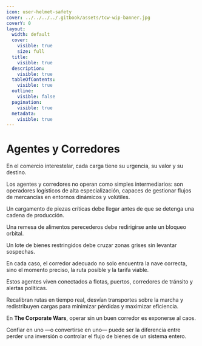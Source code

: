 ```yaml
---
icon: user-helmet-safety
cover: ../../../../.gitbook/assets/tcw-wip-banner.jpg
coverY: 0
layout:
  width: default
  cover:
    visible: true
    size: full
  title:
    visible: true
  description:
    visible: true
  tableOfContents:
    visible: true
  outline:
    visible: false
  pagination:
    visible: true
  metadata:
    visible: true
---
```


# Agentes y Corredores

En el comercio interestelar, cada carga tiene su urgencia, su valor y su destino.

Los agentes y corredores no operan como simples intermediarios: son operadores logísticos de alta especialización, capaces de gestionar flujos de mercancías en entornos dinámicos y volútiles.

Un cargamento de piezas críticas debe llegar antes de que se detenga una cadena de producción.

Una remesa de alimentos perecederos debe redirigirse ante un bloqueo orbital.

Un lote de bienes restringidos debe cruzar zonas grises sin levantar sospechas.

En cada caso, el corredor adecuado no solo encuentra la nave correcta, sino el momento preciso, la ruta posible y la tarifa viable.

Estos agentes viven conectados a flotas, puertos, corredores de tránsito y alertas políticas.

Recalibran rutas en tiempo real, desvían transportes sobre la marcha y redistribuyen cargas para minimizar pérdidas y maximizar eficiencia.

En **The Corporate Wars**, operar sin un buen corredor es exponerse al caos.

Confiar en uno —o convertirse en uno— puede ser la diferencia entre perder una inversión o controlar el flujo de bienes de un sistema entero.
